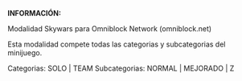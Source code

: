 **INFORMACIÓN:**

Modalidad Skywars para Omniblock Network (omniblock.net)

Esta modalidad compete todas las categorias y subcategorias del minijuego.

Categorias: SOLO | TEAM
Subcategorias: NORMAL | MEJORADO | Z